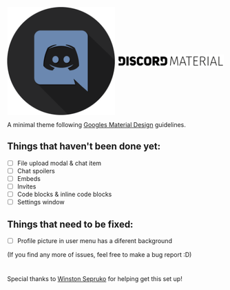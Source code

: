 <img align="center" width="250" height="250" src="./assets/Material-Logo.png">
<img align="center" width="250" src="./assets/discord_material.png">

A minimal theme following [Googles Material Design](https://material.io/) guidelines.

## Things that haven't been done yet:
- [ ] File upload modal & chat item
- [ ] Chat spoilers
- [ ] Embeds
- [ ] Invites
- [ ] Code blocks & inline code blocks
- [ ] Settings window

## Things that need to be fixed:
- [ ] Profile picture in user menu has a diferent background
 
(If you find any more of issues, feel free to make a bug report :D)


#

Special thanks to [Winston Sepruko](https://github.com/WinstonSepruko) for helping get this set up!
